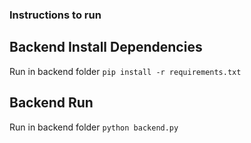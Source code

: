 ### Instructions to run
## Backend Install Dependencies
Run in backend folder
```pip install -r requirements.txt```

## Backend Run
Run in backend folder
```python backend.py```
